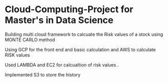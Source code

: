 # Cloud-Computing-Project for Master's in Data Science 

Building multi cloud framework to calcuate the Risk values of a stock using MONTE CARLO method

Using GCP for the front end and basic calculation and AWS to calculate RISK values 

Used LAMBDA and EC2 for calcualtion of risk values . 

Implemented S3 to store the history 
